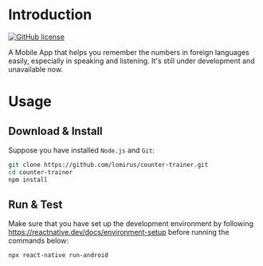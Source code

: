 # Introduction

[![GitHub license](https://img.shields.io/badge/license-MIT-brightgreen.svg)](https://github.com/lomirus/counter-trainer/blob/main/LICENSE)

A Mobile App that helps you remember the numbers in foreign languages easily, especially in speaking and listening. It's still under development and unavailable now.

# Usage

## Download & Install

Suppose you have installed `Node.js` and `Git`:

```bash
git clone https://github.com/lomirus/counter-trainer.git
cd counter-trainer
npm install
```

## Run & Test

Make sure that you have set up the development environment by following https://reactnative.dev/docs/environment-setup before running the commands below:

```bash
npx react-native run-android
```